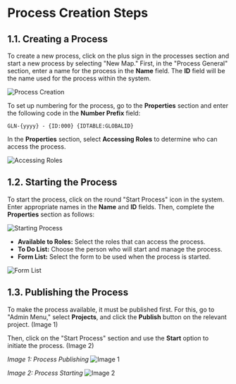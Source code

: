 # Process Creation Steps

## 1.1. Creating a Process

To create a new process, click on the plus sign in the processes section and start a new process by selecting "New Map." First, in the "Process General" section, enter a name for the process in the **Name** field. The **ID** field will be the name used for the process within the system.

![Process Creation](/TimyaBPM-Documents/surecc1.png)

To set up numbering for the process, go to the **Properties** section and enter the following code in the **Number Prefix** field:

`GLN-{yyyy} - {ID:000} {IDTABLE:GLOBALID}`

In the **Properties** section, select **Accessing Roles** to determine who can access the process.

![Accessing Roles](/TimyaBPM-Documents/surecc2.png)

## 1.2. Starting the Process

To start the process, click on the round "Start Process" icon in the system. Enter appropriate names in the **Name** and **ID** fields. Then, complete the **Properties** section as follows:

![Starting Process](/TimyaBPM-Documents/surecc3.png)

- **Available to Roles:** Select the roles that can access the process.
- **To Do List:** Choose the person who will start and manage the process.
- **Form List:** Select the form to be used when the process is started.

![Form List](/TimyaBPM-Documents/surecc4.png)

## 1.3. Publishing the Process

To make the process available, it must be published first. For this, go to "Admin Menu," select **Projects**, and click the **Publish** button on the relevant project. (Image 1)

Then, click on the "Start Process" section and use the **Start** option to initiate the process. (Image 2)

*Image 1: Process Publishing*
![Image 1](/TimyaBPM-Documents/surecc5.png)

*Image 2: Process Starting*
![Image 2](/TimyaBPM-Documents/surecc6.png)
